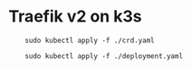 # Traefik v2 on k3s
```
    sudo kubectl apply -f ./crd.yaml
```

```
    sudo kubectl apply -f ./deployment.yaml
```
